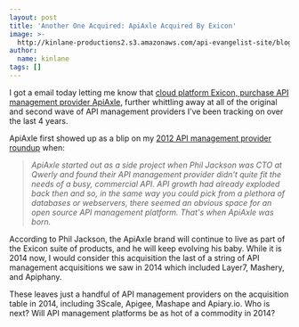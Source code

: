 ```yaml
---
layout: post
title: 'Another One Acquired: ApiAxle Acquired By Exicon'
image: >-
  http://kinlane-productions2.s3.amazonaws.com/api-evangelist-site/blog/apiaxle-logo-2.png
author:
  name: kinlane
tags: []
---
```

I got a email today letting me know that [cloud platform Exicon, purchase API management provider ApiAxle](http://apiaxle.com/docs/acquisition-statement/), further whittling away at all of the original and second wave of API management providers I’ve been tracking on over the last 4 years.

ApiAxle first showed up as a blip on my [2012 API management provider roundup](http://apievangelist.com/2012/06/15/roundup-of-20-api-service-providers-in-2012/) when:

> _ApiAxle started out as a side project when Phil Jackson was CTO at Qwerly and found their API management provider didn't quite fit the needs of a busy, commercial API. API growth had already exploded back then and so, in the same way you could pick from a plethora of databases or webservers, there seemed an obvious space for an open source API management platform. That's when ApiAxle was born._

According to Phil Jackson, the ApiAxle brand will continue to live as part of the Exicon suite of products, and he will keep evolving his baby. While it is 2014 now, I would consider this acquisition the last of a string of API management acquisitions we saw in 2014 which included Layer7, Mashery, and Apiphany.

These leaves just a handful of API management providers on the acquisition table in 2014, including 3Scale, Apigee, Mashape and Apiary.io. Who is next? Will API management platforms be as hot of a commodity in 2014?